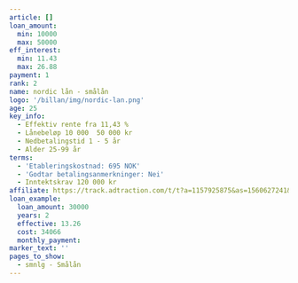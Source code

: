 ```yaml
---
article: []
loan_amount:
  min: 10000
  max: 50000
eff_interest:
  min: 11.43
  max: 26.88
payment: 1
rank: 2
name: nordic lån - smålån
logo: '/billan/img/nordic-lan.png'
age: 25
key_info:
  - Effektiv rente fra 11,43 %
  - Lånebeløp 10 000  50 000 kr
  - Nedbetalingstid 1 - 5 år
  - Alder 25-99 år
terms:
  - 'Etableringskostnad: 695 NOK'
  - 'Godtar betalingsanmerkninger: Nei'
  - Inntektskrav 120 000 kr
affiliate: https://track.adtraction.com/t/t?a=1157925875&as=1560627241&t=2&tk=1
loan_example:
  loan_amount: 30000
  years: 2
  effective: 13.26
  cost: 34066
  monthly_payment:
marker_text: ''
pages_to_show:
  - smnlg - Smålån
---
```

